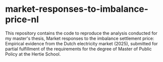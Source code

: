 # market-responses-to-imbalance-price-nl

This repository contains the code to reproduce the analysis conducted for my master's thesis, Market responses to the imbalance settlement price:
Empirical evidence from the Dutch electricity market (2025), submitted for partial fulfillment of the requirements for the degree of Master of Public Policy at the Hertie School.
